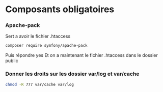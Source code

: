 # Composants obligatoires
### Apache-pack
Sert a avoir le fichier .htaccess
```bash
composer require symfony/apache-pack
```
Puis répondre yes
Et on a maintenant le fichier .htaccess dans le dossier public

### Donner les droits sur les dossier var/log et var/cache
```bash
chmod -R 777 var/cache var/log
```
